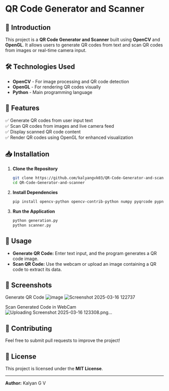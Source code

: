 # QR Code Generator and Scanner

## 📌 Introduction
This project is a **QR Code Generator and Scanner** built using **OpenCV** and **OpenGL**. It allows users to generate QR codes from text and scan QR codes from images or real-time camera input.

## 🛠 Technologies Used
- **OpenCV** - For image processing and QR code detection
- **OpenGL** - For rendering QR codes visually
- **Python** - Main programming language

## 🚀 Features
✅ Generate QR codes from user input text  
✅ Scan QR codes from images and live camera feed  
✅ Display scanned QR code content  
✅ Render QR codes using OpenGL for enhanced visualization  

## 📥 Installation
1. **Clone the Repository**
   ```sh
   git clone https://github.com/kalyangvk03/QR-Code-Generator-and-scanner.git
   cd QR-Code-Generator-and-scanner
   ```
2. **Install Dependencies**
   ```sh
   pip install opencv-python opencv-contrib-python numpy pyqrcode pypng PyOpenGL
   ```
3. **Run the Application**
   ```sh
   python generation.py
   python scanner.py
   ```

## 📸 Usage
- **Generate QR Code:** Enter text input, and the program generates a QR code image.
- **Scan QR Code:** Use the webcam or upload an image containing a QR code to extract its data.

## 📌 Screenshots
Generate QR Code
![image](https://github.com/user-attachments/assets/bbc2cbfb-bd0a-4d64-a9ba-38ec6f7939c9)
![Screenshot 2025-03-16 122737](https://github.com/user-attachments/assets/513ebb2b-2b7c-4cda-8d5c-30dc95fcaad7)

Scan Generated Code in WebCam
![Uploading Screenshot 2025-03-16 123308.png…]()





## 🤝 Contributing
Feel free to submit pull requests to improve the project!

## 📜 License
This project is licensed under the **MIT License**.

---
**Author:** Kalyan G V  


